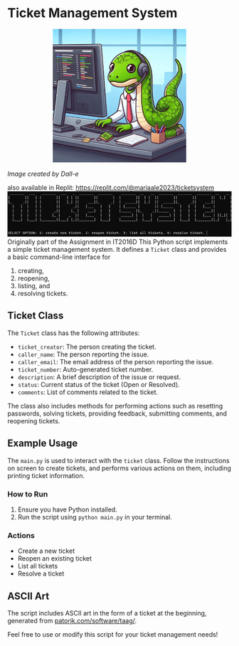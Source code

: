 # Ticket Management System

<div style="text-align:center">
  <img src="python_ticket.jpg" alt="Ticket" width="300"/>
</div>

*Image created by Dall-e*



also available in Replit:
https://replit.com/@mariaale2023/ticketsystem
![Screenshot](Screenshot.jpg)
Originally part of the Assignment in IT2016D
This Python script implements a simple ticket management system. It defines a `Ticket` class and provides a basic command-line interface for 
1. creating, 
2. reopening, 
3. listing, and 
4. resolving tickets.

## Ticket Class

The `Ticket` class has the following attributes:
- `ticket_creator`: The person creating the ticket.
- `caller_name`: The person reporting the issue.
- `caller_email`: The email address of the person reporting the issue.
- `ticket_number`: Auto-generated ticket number.
- `description`: A brief description of the issue or request.
- `status`: Current status of the ticket (Open or Resolved).
- `comments`: List of comments related to the ticket.

The class also includes methods for performing actions such as resetting passwords, solving tickets, providing feedback, submitting comments, and reopening tickets.

## Example Usage

The `main.py` is used to interact with the `ticket` class. Follow the instructions on screen to create tickets, and performs various actions on them, including printing ticket information.

### How to Run

1. Ensure you have Python installed.
2. Run the script using `python main.py` in your terminal.

### Actions
- Create a new ticket
- Reopen an existing ticket
- List all tickets
- Resolve a ticket

## ASCII Art

The script includes ASCII art in the form of a ticket at the beginning, generated from [patorjk.com/software/taag/](https://patorjk.com/software/taag/).

Feel free to use or modify this script for your ticket management needs!
